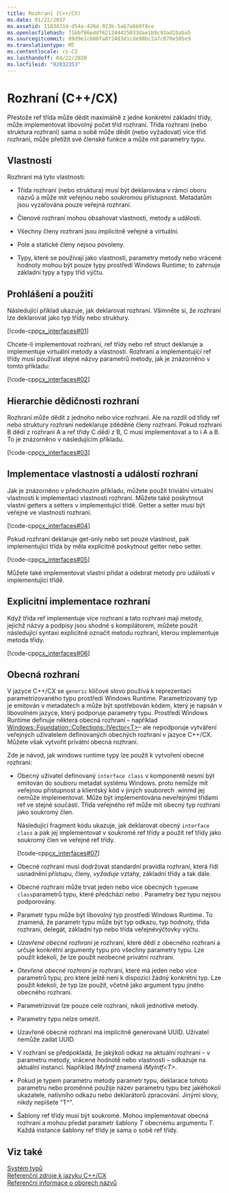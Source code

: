 ```yaml
---
title: Rozhraní (C++/CX)
ms.date: 01/22/2017
ms.assetid: 11034314-d54a-426d-923b-5ab7a6b9f8ce
ms.openlocfilehash: 716bf86eddf621244415033dae1b9c93ad1baba5
ms.sourcegitcommit: 89d9e1cb08fa872483d1cde98bc2a7c870e505e9
ms.translationtype: MT
ms.contentlocale: cs-CZ
ms.lasthandoff: 04/22/2020
ms.locfileid: "82032353"
---
```

# <a name="interfaces-ccx"></a>Rozhraní (C++/CX)

Přestože ref třída může dědit maximálně z jedné konkrétní základní třídy, může implementovat libovolný počet tříd rozhraní. Třída rozhraní (nebo struktura rozhraní) sama o sobě může dědit (nebo vyžadovat) více tříd rozhraní, může přetížit své členské funkce a může mít parametry typu.

## <a name="characteristics"></a>Vlastnosti

Rozhraní má tyto vlastnosti:

- Třída rozhraní (nebo struktura) musí být deklarována v rámci oboru názvů a může mít veřejnou nebo soukromou přístupnost. Metadatům jsou vyzařována pouze veřejná rozhraní.

- Členové rozhraní mohou obsahovat vlastnosti, metody a události.

- Všechny členy rozhraní jsou implicitně veřejné a virtuální.

- Pole a statické členy nejsou povoleny.

- Typy, které se používají jako vlastnosti, parametry metody nebo vrácené hodnoty mohou být pouze typy prostředí Windows Runtime; to zahrnuje základní typy a typy tříd výčtu.

## <a name="declaration-and-usage"></a>Prohlášení a použití

Následující příklad ukazuje, jak deklarovat rozhraní. Všimněte si, že rozhraní lze deklarovat jako typ třídy nebo struktury.

[!code-cpp[cx_interfaces#01](../cppcx/codesnippet/CPP/interfacestest/class1.h#01)]

Chcete-li implementovat rozhraní, ref třídy nebo ref struct deklaruje a implementuje virtuální metody a vlastnosti. Rozhraní a implementující ref třídy musí používat stejné názvy parametrů metody, jak je znázorněno v tomto příkladu:

[!code-cpp[cx_interfaces#02](../cppcx/codesnippet/CPP/interfacestest/class1.h#02)]

## <a name="interface-inheritance-hierarchies"></a>Hierarchie dědičnosti rozhraní

Rozhraní může dědit z jednoho nebo více rozhraní. Ale na rozdíl od třídy ref nebo struktury rozhraní nedeklaruje zděděné členy rozhraní. Pokud rozhraní B dědí z rozhraní A a ref třídy C dědí z B, C musí implementovat a to i A a B. To je znázorněno v následujícím příkladu.

[!code-cpp[cx_interfaces#03](../cppcx/codesnippet/CPP/interfacestest/class1.h#03)]

## <a name="implementing-interface-properties-and-events"></a>Implementace vlastností a událostí rozhraní

Jak je znázorněno v předchozím příkladu, můžete použít triviální virtuální vlastnosti k implementaci vlastností rozhraní. Můžete také poskytnout vlastní getters a setters v implementující třídě.  Getter a setter musí být veřejné ve vlastnosti rozhraní.

[!code-cpp[cx_interfaces#04](../cppcx/codesnippet/CPP/interfacestest/class1.h#04)]

Pokud rozhraní deklaruje get-only nebo set pouze vlastnost, pak implementující třída by měla explicitně poskytnout getter nebo setter.

[!code-cpp[cx_interfaces#05](../cppcx/codesnippet/CPP/interfacestest/class1.h#05)]

Můžete také implementovat vlastní přidat a odebrat metody pro události v implementující třídě.

## <a name="explicit-interface-implementation"></a>Explicitní implementace rozhraní

Když třída ref implementuje více rozhraní a tato rozhraní mají metody, jejichž názvy a podpisy jsou shodné s kompilátorem, můžete použít následující syntaxi explicitně označit metodu rozhraní, kterou implementuje metoda třídy.

[!code-cpp[cx_interfaces#06](../cppcx/codesnippet/CPP/interfacestest/class1.h#06)]

## <a name="generic-interfaces"></a>Obecná rozhraní

V jazyce C++/CX se `generic` klíčové slovo používá k reprezentaci parametrizovaného typu prostředí Windows Runtime. Parametrizovaný typ je emitován v metadatech a může být spotřebován kódem, který je napsán v libovolném jazyce, který podporuje parametry typu. Prostředí Windows Runtime definuje některá obecná rozhraní – například [Windows::Foundation::Collections::IVector\<T>](/uwp/api/windows.foundation.collections.ivector-1)– ale nepodporuje vytváření veřejných uživatelem definovaných obecných rozhraní v jazyce C++/CX. Můžete však vytvořit privátní obecná rozhraní.

Zde je návod, jak windows runtime typy lze použít k vytvoření obecné rozhraní:

- Obecný uživatel definovaný `interface class` v komponentě nesmí být emitován do souboru metadat systému Windows. proto nemůže mít veřejnou přístupnost a klientský kód v jiných souborech .winmd jej nemůže implementovat. Může být implementována neveřejnými třídami ref ve stejné součásti. Třída veřejného ref může mít obecný typ rozhraní jako soukromý člen.

   Následující fragment kódu ukazuje, jak deklarovat obecný `interface class` a pak jej implementovat v soukromé ref třídy a použít ref třídy jako soukromý člen ve veřejné ref třídy.

   [!code-cpp[cx_interfaces#07](../cppcx/codesnippet/CPP/interfacestest/class1.h#07)]

- Obecné rozhraní musí dodržovat standardní pravidla rozhraní, která řídí usnadnění přístupu, členy, *vyžaduje* vztahy, základní třídy a tak dále.

- Obecné rozhraní může trvat jeden nebo více obecných `typename` `class`parametrů typu, které předchází nebo . Parametry bez typu nejsou podporovány.

- Parametr typu může být libovolný typ prostředí Windows Runtime. To znamená, že parametr typu může být typ odkazu, typ hodnoty, třída rozhraní, delegát, základní typ nebo třída veřejnévýčtovky výčtu.

- *Uzavřené obecné rozhraní* je rozhraní, které dědí z obecného rozhraní a určuje konkrétní argumenty typu pro všechny parametry typu. Lze použít kdekoli, že lze použít neobecné privátní rozhraní.

- *Otevřené obecné rozhraní* je rozhraní, které má jeden nebo více parametrů typu, pro které ještě není k dispozici žádný konkrétní typ. Lze použít kdekoli, že typ lze použít, včetně jako argument typu jiného obecného rozhraní.

- Parametrizovat lze pouze celé rozhraní, nikoli jednotlivé metody.

- Parametry typu nelze omezit.

- Uzavřené obecné rozhraní má implicitně generované UUID. Uživatel nemůže zadat UUID.

- V rozhraní se předpokládá, že jakýkoli odkaz na aktuální rozhraní – v parametru metody, vrácené hodnotě nebo vlastnosti – odkazuje na aktuální instanci. Například *IMyIntf* znamená *IMyIntf\<T>*.

- Pokud je typem parametru metody parametr typu, deklarace tohoto parametru nebo proměnné použije název parametru typu bez jakéhokoli ukazatele, nativního odkazu nebo deklarátorů zpracování. Jinými slovy, nikdy nepíšete "T^".

- Šablony ref třídy musí být soukromé. Mohou implementovat obecná rozhraní a mohou předat parametr šablony *T* obecnému argumentu *T*. Každá instance šablony ref třídy je sama o sobě ref třídy.

## <a name="see-also"></a>Viz také

[Systém typů](../cppcx/type-system-c-cx.md)<br/>
[Referenční zdroje k jazyku C++/CX](../cppcx/visual-c-language-reference-c-cx.md)<br/>
[Referenční informace o oborech názvů](../cppcx/namespaces-reference-c-cx.md)
